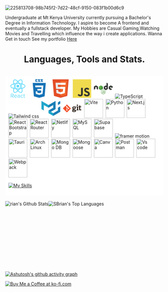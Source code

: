 <div id="header" align="start"> 

  ![225813708-98b745f2-7d22-48cf-9150-083f1b00d6c9](https://github.com/user-attachments/assets/b3858a1b-6c4e-400f-80e7-4a7d8324d219)

  
  Undergraduate at Mt Kenya University currently pursuing a Bachelor's Degree in Information Technology.
  I aspire to become A frontend and eventually a fullstack developer.
  My Hobbies are Casual Gaming,Watching Movies and Travelling which influence the way i create applications.
  Wanna Get in touch See my portfolio <a href="https://brian-ali.netlify.app/" target="_blank">Here</a>
&nbsp;
<h1 align="center">
  Languages, Tools and Stats.
</h1>
&nbsp;
 <div style="background-color: white; padding: 10px; align:center;">
    <img src="https://github.com/devicons/devicon/blob/master/icons/react/react-original-wordmark.svg" title="React" alt="React" width="60" height="60"/>&nbsp;
    <img src="https://github.com/devicons/devicon/blob/master/icons/css3/css3-plain-wordmark.svg"  title="CSS3" alt="CSS" width="60" height="60"/>&nbsp;
    <img src="https://github.com/devicons/devicon/blob/master/icons/html5/html5-original.svg" title="HTML5" alt="HTML" width="60" height="60"/>&nbsp;
    <img src="https://github.com/devicons/devicon/blob/master/icons/javascript/javascript-original.svg" title="JavaScript" alt="JavaScript" width="60" height="60"/>&nbsp;
    <img src="https://github.com/devicons/devicon/blob/master/icons/nodejs/nodejs-original-wordmark.svg" title="NodeJS" alt="NodeJS" width="60" height="60"/>&nbsp;
    <img src="https://cdn.jsdelivr.net/gh/devicons/devicon@latest/icons/typescript/typescript-original.svg" title="NodeJS" alt="TypeScript" width="60" height="60"/>&nbsp;
    <img src="https://cdn.jsdelivr.net/gh/devicons/devicon@latest/icons/tailwindcss/tailwindcss-original.svg" title="NodeJS" alt="Tailwind css" width="60" height="60" />&nbsp;
   <img src="https://github.com/devicons/devicon/blob/master/icons/materialui/materialui-original.svg" title="Material UI" alt="Material UI" width="60" height="60"/>&nbsp;
    <img src="https://github.com/devicons/devicon/blob/master/icons/git/git-original-wordmark.svg" title="Git" **alt="Git" width="60" height="60"/>&nbsp;
    <img src="https://cdn.jsdelivr.net/gh/devicons/devicon@latest/icons/vitejs/vitejs-original.svg" title="Vite" **alt="Git" width="60" height="60"/>&nbsp;
    <img src="https://cdn.jsdelivr.net/gh/devicons/devicon@latest/icons/python/python-original.svg" width="60" title="Python" height="60"/>&nbsp
    <img src="https://cdn.jsdelivr.net/gh/devicons/devicon@latest/icons/nextjs/nextjs-original.svg" width="60" title="Next.js" height="60"/>&nbsp
     <img src="https://cdn.jsdelivr.net/gh/devicons/devicon@latest/icons/reactbootstrap/reactbootstrap-original.svg" width="60" title="ReactBootstrap" height="60" />&nbsp
      <img src="https://cdn.jsdelivr.net/gh/devicons/devicon@latest/icons/reactrouter/reactrouter-original.svg" width="60" title="ReactRouter" height="60" />&nbsp 
     <img src="https://cdn.jsdelivr.net/gh/devicons/devicon@latest/icons/netlify/netlify-original.svg" width="60" title="Netlify" height="60" />&nbsp
     <img src="https://cdn.jsdelivr.net/gh/devicons/devicon@latest/icons/mysql/mysql-original-wordmark.svg"  width="60" title="MySQL" height="60" />&nbsp
      <img src="https://cdn.jsdelivr.net/gh/devicons/devicon@latest/icons/supabase/supabase-original.svg" width="60" title="Supabase" height="60" />&nbsp
      <img src="https://cdn.jsdelivr.net/gh/devicons/devicon@latest/icons/framermotion/framermotion-original-wordmark.svg" width="60" title="Framer Motion" alt="framer motion" height="60" />&nbsp
     <img src="https://cdn.jsdelivr.net/gh/devicons/devicon@latest/icons/tauri/tauri-original.svg" title="Tauri" **alt="Tauri" width="60" height="60"/>&nbsp;
    <img src="https://cdn.jsdelivr.net/gh/devicons/devicon@latest/icons/archlinux/archlinux-original-wordmark.svg"  title="Arch Linux" **alt="Arch Linux" width="60" height="60"/>&nbsp;
    <img src="https://cdn.jsdelivr.net/gh/devicons/devicon@latest/icons/mongodb/mongodb-original-wordmark.svg" title="Mongo DB" **alt="MongoDb" width="60" height="60"/>&nbsp;
     <img src="https://cdn.jsdelivr.net/gh/devicons/devicon@latest/icons/mongoose/mongoose-original-wordmark.svg" title="Mongoose" **alt="Mongoose" width="60" height="60"/>&nbsp;
    <img src="https://cdn.jsdelivr.net/gh/devicons/devicon@latest/icons/canva/canva-original.svg" title="Canva" **alt="Canva" width="60" height="60"/>&nbsp;
    <img src="https://cdn.jsdelivr.net/gh/devicons/devicon@latest/icons/postman/postman-original-wordmark.svg" title="Postman" **alt="Postman" width="60" height="60"/>&nbsp;
    <img src="https://cdn.jsdelivr.net/gh/devicons/devicon@latest/icons/vscode/vscode-original-wordmark.svg" title="Vs code" **alt="Visual Studio Code" width="60" height="60"/>&nbsp;
    <img src="https://cdn.jsdelivr.net/gh/devicons/devicon@latest/icons/webpack/webpack-original.svg" title="Webpack" **alt="Webpack" width="60" height="60"/>&nbsp;

[![My Skills](https://skillicons.dev/icons?i=react,css,html,js,nodejs,ts,tailwind,materialui,git,vite,py,nextjs,netlify,mysql,supabase,tauri,arch,mongodb,au,postman,vscode,webpack)](https://skillicons.dev)

          

   
 </div>
 &nbsp;
<div style="display: flex;"; align="center">
  <img alt="rian's Github Stats" src="https://denvercoder1-github-readme-stats.vercel.app/api/?username=brianali-codes&show_icons=true&count_private=true&theme=dark&hide_border=true&bg_color=151515&title_color=f2f2f2&icon_color=79fe96" style="height: 192px;">
  <img alt="SBrian's Top Languages" src="https://github-readme-stats.vercel.app/api/top-langs/?username=brianali-codes&langs_count=8&count_private=true&layout=compact&theme=dark&hide_border=true&hide=Jupyter%20notebook,less&bg_color=151515&title_color=f2f2f2&icon_color=79fe96" style="height: 192px;">
</div>
&nbsp;

[![Ashutosh's github activity graph](https://github-readme-activity-graph.vercel.app/graph?username=Brianali-codes&bg_color=293036&color=ffffff&line=9ecbff&point=f97583&area=true&hide_border=true)](https://github.com/ashutosh00710/github-readme-activity-graph)
</div>
  
  <a href='https://ko-fi.com/R6R718AMG2' target='_blank'><img height='36' style='border:0px;height:36px;' src='https://storage.ko-fi.com/cdn/kofi6.png?v=6' border='0' alt='Buy Me a Coffee at ko-fi.com' /></a>
